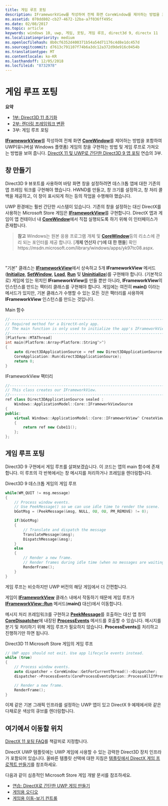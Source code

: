 ```yaml
---
title: 게임 루프 포팅
description: IFrameworkView를 작성하여 전체 화면 CoreWindow를 제어하는 방법을 포함하여 UWP(유니버설 Windows 플랫폼) 게임의 창을 구현하는 방법 및 게임 루프로 가져오는 방법을 보여 줍니다.
ms.assetid: 070dd802-cb27-4672-12ba-a7f036ff495c
ms.date: 02/08/2017
ms.topic: article
keywords: windows 10, uwp, 게임, 포팅, 게임 루프, direct3d 9, directx 11
ms.localizationpriority: medium
ms.openlocfilehash: 8b0cf6352d400371b54a54d71176c4d8e1dc457d
ms.sourcegitcommit: d7613c791107f74b6a3dc12a372d9de916c0454b
ms.translationtype: MT
ms.contentlocale: ko-KR
ms.lasthandoff: 12/05/2018
ms.locfileid: "8732978"
---
```

# <a name="port-the-game-loop"></a>게임 루프 포팅



**요약**

-   [1부: Direct3D 11 초기화](simple-port-from-direct3d-9-to-11-1-part-1--initializing-direct3d.md)
-   [2부: 렌더링 프레임워크 변환](simple-port-from-direct3d-9-to-11-1-part-2--rendering.md)
-   3부: 게임 루프 포팅


[**IFrameworkView**](https://msdn.microsoft.com/library/windows/apps/hh700478)를 작성하여 전체 화면 [**CoreWindow**](https://msdn.microsoft.com/library/windows/apps/br208225)를 제어하는 방법을 포함하여 UWP(유니버설 Windows 플랫폼) 게임의 창을 구현하는 방법 및 게임 루프로 가져오는 방법을 보여 줍니다. [DirectX 11 및 UWP로 간단한 Direct3D 9 앱 포팅](walkthrough--simple-port-from-direct3d-9-to-11-1.md) 연습의 3부.

## <a name="create-a-window"></a>창 만들기


Direct3D 9 뷰포트를 사용하여 바탕 화면 창을 설정하려면 데스크톱 앱에 대한 기존의 앱 프레임 워크를 구현해야 했습니다. HWND를 만들고, 창 크기를 설정하고, 창 처리 콜백을 제공하고, 이 창이 표시되게 하는 등의 작업을 수행해야 했습니다.

UWP 환경에는 훨씬 간단한 시스템이 있습니다. 기존의 창을 설정하는 대신 DirectX를 사용하는 Microsoft Store 게임은 [**IFrameworkView**](https://msdn.microsoft.com/library/windows/apps/hh700478)를 구현합니다. DirectX 앱과 게임이 앱 컨테이너 내 [**CoreWindow**](https://msdn.microsoft.com/library/windows/apps/br208225)에서 직접 실행되도록 하기 위해 이 인터페이스가 존재합니다.

> **참고**  Windows는 원본 응용 프로그램 개체 및 [**CoreWindow**](https://msdn.microsoft.com/library/windows/apps/br208225)등의 리소스에 관리 되는 포인터를 제공 합니다. [**개체 연산자 (^)에 대 한 핸들**] 확인https://msdn.microsoft.com/library/windows/apps/yk97tc08.aspx.

 

"기본" 클래스는 [**IFrameworkView**](https://msdn.microsoft.com/library/windows/apps/hh700478)에서 상속하고 5개 **IFrameworkView** 메서드([**Initialize**](https://msdn.microsoft.com/library/windows/apps/hh700495), [**SetWindow**](https://msdn.microsoft.com/library/windows/apps/hh700509), [**Load**](https://msdn.microsoft.com/library/windows/apps/hh700501), [**Run**](https://msdn.microsoft.com/library/windows/apps/hh700505) 및 [**Uninitialize**](https://msdn.microsoft.com/library/windows/apps/hh700523))를 구현해야 합니다. (기본적으로) 게임에 있는 위치인 **IFrameworkView**를 만들 뿐만 아니라, **IFrameworkView**의 인스턴스를 만드는 팩터리 클래스를 구현해야 합니다. 게임에는 여전히 **main()** 이라는 메서드가 있지만, 기본 클래스가 수행할 수 있는 모든 것은 팩터리를 사용하여 **IFrameworkView** 인스턴스를 만드는 것입니다.

Main 함수

```cpp
//-----------------------------------------------------------------------------
// Required method for a DirectX-only app.
// The main function is only used to initialize the app's IFrameworkView class.
//-----------------------------------------------------------------------------
[Platform::MTAThread]
int main(Platform::Array<Platform::String^>^)
{
    auto direct3DApplicationSource = ref new Direct3DApplicationSource();
    CoreApplication::Run(direct3DApplicationSource);
    return 0;
}
```

IFrameworkView 팩터리

```cpp
//-----------------------------------------------------------------------------
// This class creates our IFrameworkView.
//-----------------------------------------------------------------------------
ref class Direct3DApplicationSource sealed : 
    Windows::ApplicationModel::Core::IFrameworkViewSource
{
public:
    virtual Windows::ApplicationModel::Core::IFrameworkView^ CreateView()
    {
        return ref new Cube11();
    };
};
```

## <a name="port-the-game-loop"></a>게임 루프 포팅


Direct3D 9 구현에서 게임 루프를 살펴보겠습니다. 이 코드는 앱의 main 함수에 존재합니다. 이 루프의 각 반복에서는 창 메시지를 처리하거나 프레임을 렌더링합니다.

Direct3D 9 데스크톱 게임의 게임 루프

```cpp
while(WM_QUIT != msg.message)
{
    // Process window events.
    // Use PeekMessage() so we can use idle time to render the scene. 
    bGotMsg = (PeekMessage(&msg, NULL, 0U, 0U, PM_REMOVE) != 0);

    if(bGotMsg)
    {
        // Translate and dispatch the message
        TranslateMessage(&msg);
        DispatchMessage(&msg);
    }
    else
    {
        // Render a new frame.
        // Render frames during idle time (when no messages are waiting).
        RenderFrame();
    }
}
```

게임 루프는 비슷하지만 UWP 버전의 해당 게임에서 더 간편합니다.

게임이 [**IFrameworkView**](https://msdn.microsoft.com/library/windows/apps/hh700478) 클래스 내에서 작동하기 때문에 게임 루프가 [**IFrameworkView::Run**](https://msdn.microsoft.com/library/windows/apps/hh700505) 메서드(**main()** 대신)에서 이동합니다.

메시지 처리 프레임워크를 구현하고 [**PeekMessage**](https://msdn.microsoft.com/library/windows/desktop/ms644943)를 호출하는 대신 앱 창의 [**CoreDispatcher**](https://msdn.microsoft.com/library/windows/apps/br208211)에 내장된 [**ProcessEvents**](https://msdn.microsoft.com/library/windows/apps/br208215) 메서드를 호출할 수 있습니다. 메시지를 분기 및 처리하기 위해 게임 루프가 필요하지 않습니다. **ProcessEvents**를 처리하고 진행하기만 하면 됩니다.

Direct3D 11 Microsoft Store 게임의 게임 루프

```cpp
// UWP apps should not exit. Use app lifecycle events instead.
while (true)
{
    // Process window events.
    auto dispatcher = CoreWindow::GetForCurrentThread()->Dispatcher;
    dispatcher->ProcessEvents(CoreProcessEventsOption::ProcessAllIfPresent);

    // Render a new frame.
    RenderFrame();
}
```

이제 같은 기본 그래픽 인프라를 설정하는 UWP 앱이 있고 DirectX 9 예제에서와 같은 다채로운 색상의 큐브를 렌더링합니다.

## <a name="where-do-i-go-from-here"></a>여기에서 이동할 위치


[DirectX 11 포팅 FAQ](directx-porting-faq.md)를 책갈피로 지정합니다.

DirectX UWP 템플릿에는 UWP 게임에 사용할 수 있는 강력한 Direct3D 장치 인프라가 포함되어 있습니다. 올바른 템플릿 선택에 대한 지침은 [템플릿에서 DirectX 게임 프로젝트 만들기](user-interface.md)를 참조하세요.

다음과 같이 심층적인 Microsoft Store 게임 개발 문서를 참조하세요.

-   [연습: DirectX로 간단한 UWP 게임 만들기](tutorial--create-your-first-uwp-directx-game.md)
-   [게임용 오디오](working-with-audio-in-your-directx-game.md)
-   [게임용 이동-보기 컨트롤](tutorial--adding-move-look-controls-to-your-directx-game.md)

 

 




